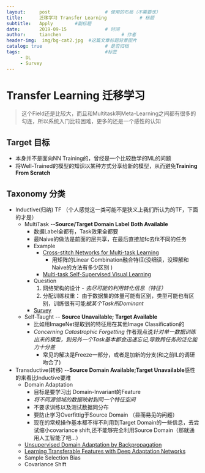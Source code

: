 ```yaml
---
layout:     post                    # 使用的布局（不需要改）
title:      迁移学习 Transfer Learning            # 标题 
subtitle:   Apply        #副标题
date:       2019-09-15              # 时间
author:     tianchen                      # 作者
header-img:  img/bg-cat2.jpg  #这篇文章标题背景图片
catalog: true                       # 是否归档
tags:                               #标签
     - DL
     - Survey
---
```



# Transfer Learning 迁移学习

> 这个Field还是比较大，而且和Multitask啊Meta-Learning之间都有很多的勾连，所以系统入门比较困难，更多的还是一个感性的认知

## Target 目标
* 本身并不是面向NN Training的，曾经是一个比较数学的ML的问题
* 将Well-Trained的模型的知识以某种方式分享给新的模型，从而避免**Training From Scratch**

## Taxonomy 分类
* Inductive(归纳) TF （个人感觉这一类可能不是狭义上我们所认为的TF，下面的才是）
    * MultiTask --**Source/Target Domain Label Both Available**
        * 数据Label全都有，Task效果全都要
        * 最Naive的做法是前面的层共享，在最后直接加fc去fit不同的任务
        * Example
            * [Cross-stitch Networks for Multi-task Learning](https://arxiv.org/abs/1604.03539)
                * 用矩阵的Linear Combination融合特征(没细读，没理解和Naive的方法有多少区别  )
            * [Multi-task Self-Supervised Visual Learning](https://link.zhihu.com/?target=http%3A//openaccess.thecvf.com/content_ICCV_2017/papers/Doersch_Multi-Task_Self-Supervised_Visual_ICCV_2017_paper.pdf)
        * Question
            1. 网络架构的设计 - *去尽可能的利用转化信息（特征）*
            2. 分配训练权重： 由于数据集的体量可能有区别，类型可能也有区别，训练很有可能*被某个Task所Dominant*
        * [Survey](http://ruder.io/multi-task/)
    * Self-Taught -- **Source Unavailable; Target Available**
        * 比如用ImageNet提取到的特征用在其他Image Classification的
        * *Concerning Catastrophic Forgetting* 作者观点说*针对单一数据训练出来的模型，到另外一个Task基本都会迅速忘记,导致跨任务的泛化能力十分差*
            * 常见的解决是Freeze一部分，或者是加新的分支(和之前IL的调研吻合了)
* Transductive(转移) --**Source Domain Available;Target Unavailable**感性的来看比Inductive要难
    * Domain Adaptation
        * 目标是要学习出 Domain-Invariant的Feature
        * *将不同源领域的数据映射到同一个特征空间*
        * 不要求训练以及测试数据同分布
        * 要防止学习Overfittig于Source Domain （~~显而易见的问题~~）    
        * 现在的常规操作基本都不得不利用到Target Domain的一些信息，去尝试缩小covariance shift,还不能够完全利用Source Domain（那就通用人工智能了吧...）
    * [Unsupervised Domain Adaptation by Backpropagation](https://arxiv.org/abs/1409.7495)
    * [Learning Transferable Features with Deep Adaptation Networks](https://link.zhihu.com/?target=http%3A//proceedings.mlr.press/v37/long15.pdf)
    * Sample Selection Bias
    * Covariance Shift

